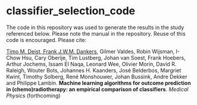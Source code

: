 # classifier_selection_code
The code in this repository was used to generate the results in the study referenced below. Please note the manual in the repository.
Reuse of this code is encouraged. Please cite:

<ins>Timo M. Deist, Frank J.W.M. Dankers</ins>, Gilmer Valdes, Robin Wijsman, I-Chow Hsu, Cary Oberije, Tim Lustberg, Johan van Soest, Frank Hoebers, Arthur Jochems, Issam El Naqa, Leonard Wee, Olivier Morin, David R. Raleigh, Wouter Bots, Johannes H. Kaanders, José Belderbos, Margriet Kwint, Timothy Solberg, René Monshouwer, Johan Bussink, Andre Dekker and Philippe Lambin. 
__Machine learning algorithms for outcome prediction in (chemo)radiotherapy: an empirical comparison of classifiers__. _Medical Physics_ (forthcoming)
